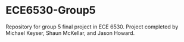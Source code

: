 # ECE6530-Group5
Repository for group 5 final project in ECE 6530.
Project completed by Michael Keyser, Shaun McKellar, and Jason Howard.
